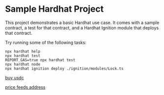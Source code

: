 # Sample Hardhat Project

This project demonstrates a basic Hardhat use case. It comes with a sample contract, a test for that contract, and a Hardhat Ignition module that deploys that contract.

Try running some of the following tasks:

```shell
npx hardhat help
npx hardhat test
REPORT_GAS=true npx hardhat test
npx hardhat node
npx hardhat ignition deploy ./ignition/modules/Lock.ts
```

[buy usdc](https://app.uniswap.org/)

[price feeds address](https://docs.chain.link/data-feeds/price-feeds/addresses?page=1&testnetPage=1#sepolia-testnet)
